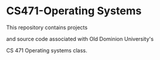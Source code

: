 # CS471-Operating Systems

This repository contains projects

and source code associated with Old Dominion University's

CS 471 Operating systems class.
